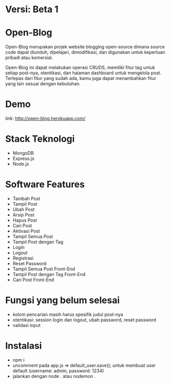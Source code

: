 # Versi: Beta 1


# Open-Blog
Open-Blog merupakan projek website blogging open-source dimana source code dapat diunduh, dipelajari, dimodifikasi, dan digunakan untuk keperluan pribadi atau komersial.

Open-Blog ini dapat melakukan operasi CRUDS, memiliki fitur tag untuk setiap post-nya, otentikasi, dan halaman dashboard untuk mengelola post. Terlepas dari fitur yang sudah ada, kamu juga dapat menambahkan fitur yang lain sesuai dengan kebutuhan.

# Demo
link: http://open-blog.herokuapp.com/

# Stack Teknologi
- MongoDB
- Express.js
- Node.js


# Software Features
- Tambah Post
- Tampil Post
- Ubah Post
- Arsip Post
- Hapus Post
- Cari Post
- Aktivasi Post
- Tampil Semua Post
- Tampil Post dengan Tag
- Login
- Logout
- Registrasi
- Reset Password
- Tampil Semua Post Front-End
- Tampil Post dengan Tag Front-End
- Cari Post Front-End

# Fungsi yang belum selesai
- kolom pencarian masih harus spesifik judul post-nya
- otentikasi: session login dan logout, ubah password, reset password
- validasi input

# Instalasi
- npm i
- uncomment pada app.js => default_user.save(); untuk membuat user default (username: admin, password: 1234)
- jalankan dengan node . atau nodemon .

